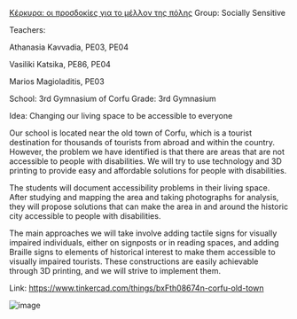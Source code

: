 [Κέρκυρα: οι προσδοκίες για το μέλλον της πόλης](text)
Group: Socially Sensitive

Teachers:

Athanasia Kavvadia, PE03, PE04

Vasiliki Katsika, PE86, PE04

Marios Magioladitis, PE03

School: 3rd Gymnasium of Corfu Grade: 3rd Gymnasium

Idea: Changing our living space to be accessible to everyone

Our school is located near the old town of Corfu, which is a tourist destination for thousands of tourists from abroad and within the country. However, the problem we have identified is that there are areas that are not accessible to people with disabilities. We will try to use technology and 3D printing to provide easy and affordable solutions for people with disabilities.

The students will document accessibility problems in their living space. After studying and mapping the area and taking photographs for analysis, they will propose solutions that can make the area in and around the historic city accessible to people with disabilities.

The main approaches we will take involve adding tactile signs for visually impaired individuals, either on signposts or in reading spaces, and adding Braille signs to elements of historical interest to make them accessible to visually impaired tourists. These constructions are easily achievable through 3D printing, and we will strive to implement them.

Link: https://www.tinkercad.com/things/bxFth08674n-corfu-old-town

![image](https://github.com/magioladitis/magioladitis.github.io/assets/5201502/91f2787a-9753-49c1-aedc-c89dbdc82d67)

